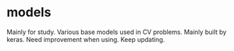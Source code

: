 # models
Mainly for study.
Various base models used in CV problems.
Mainly built by keras.
Need improvement when using.
Keep updating.
